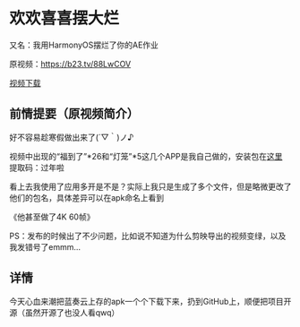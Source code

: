 # 欢欢喜喜摆大烂
又名：我用HarmonyOS摆烂了你的AE作业

原视频：https://b23.tv/88LwCOV

[视频下载](https://github.com/Hakuin123/HHXXBDL/releases/download/欢欢喜喜摆大烂/KAIBAI.mp4)


## 前情提要（原视频简介）

好不容易趁寒假做出来了(´▽｀)ノ♪

视频中出现的“福到了”*26和“灯笼”*5这几个APP是我自己做的，安装包在[这里](https://www.lanzoug.com/b020yr3uh) 提取码：过年啦

看上去我使用了应用多开是不是？实际上我只是生成了多个文件，但是略微更改了他们的包名，具体差异可以在apk命名上看到

《他甚至做了4K 60帧》

PS：发布的时候出了不少问题，比如说不知道为什么剪映导出的视频变绿，以及我发错号了emmm…

## 详情

今天心血来潮把蓝奏云上存的apk一个个下载下来，扔到GitHub上，顺便把项目开源（虽然开源了也没人看qwq）
